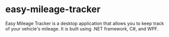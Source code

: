 # easy-mileage-tracker

Easy Mileage Tracker is a desktop application that allows you to keep track of your vehicle's mileage. It is built using .NET framework, C#, and WPF.
